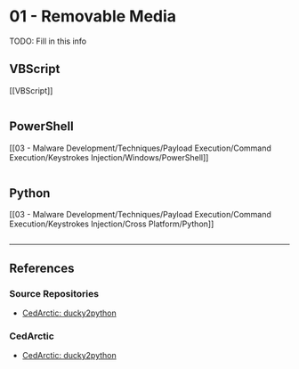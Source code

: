 # 01 - Removable Media

TODO: Fill in this info

## VBScript

[[VBScript]]

```

```

## PowerShell

[[03 - Malware Development/Techniques/Payload Execution/Command Execution/Keystrokes Injection/Windows/PowerShell]]

```

```

## Python

[[03 - Malware Development/Techniques/Payload Execution/Command Execution/Keystrokes Injection/Cross Platform/Python]]

```

```

---
## References

### Source Repositories

- [CedArctic: ducky2python](https://github.com/CedArctic/ducky2python)

### CedArctic

- [CedArctic: ducky2python](https://cedarctic.github.io/ducky2python/)